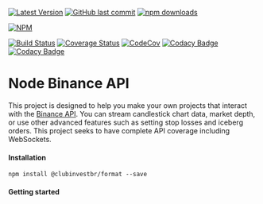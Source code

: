 [![Latest Version](https://img.shields.io/github/release/clubinvest/binance-format.svg?style=flat-square)](https://github.com/clubinvest/binance-format/releases) 
[![GitHub last commit](https://img.shields.io/github/last-commit/clubinvest/binance-format.svg?maxAge=2400)](#)
[![npm downloads](https://img.shields.io/npm/dt/node-binance-api.svg?maxAge=7200)](https://www.npmjs.com/package/node-binance-api)

[![NPM](https://nodei.co/npm/node-binance-api.png?compact=true)](https://npmjs.org/package/node-binance-api)

[![Build Status](https://travis-ci.org/clubinvest/binance-format.svg?branch=master&style=flat-square)](https://travis-ci.org/clubinvest/binance-format) 
[![Coverage Status](https://coveralls.io/repos/github/clubinvest/binance-format/badge.svg?branch=master&style=flat-square)](https://coveralls.io/github/clubinvest/binance-format)
[![CodeCov](https://codecov.io/gh/clubinvest/binance-format/branch/master/graph/badge.svg?style=flat-square)](https://codecov.io/github/clubinvest/binance-format/)
[![Codacy Badge](https://api.codacy.com/project/badge/Coverage/996757cec66542c0a64fca2b4cf8a936)](https://www.codacy.com/app/dmzoneill/node-binance-api?utm_source=github.com&utm_medium=referral&utm_content=clubinvest/binance-format&utm_campaign=Badge_Coverage)
[![Codacy Badge](https://api.codacy.com/project/badge/Grade/996757cec66542c0a64fca2b4cf8a936)](https://www.codacy.com/app/dmzoneill/node-binance-api?utm_source=github.com&amp;utm_medium=referral&amp;utm_content=clubinvest/binance-format&amp;utm_campaign=Badge_Grade)

# Node Binance API
This project is designed to help you make your own projects that interact with the [Binance API](https://github.com/binance-exchange/binance-official-api-docs). You can stream candlestick chart data, market depth, or use other advanced features such as setting stop losses and iceberg orders. This project seeks to have complete API coverage including WebSockets.

#### Installation
```
npm install @clubinvestbr/format --save
```

#### Getting started
```javascript

```